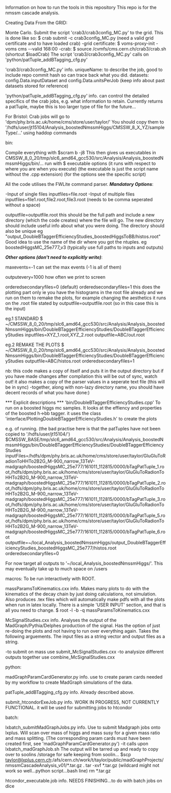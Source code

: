 Information on how to run the tools in this repository
This repo is for the nmssm cascade analysis.





Creating Data From the GRID:

Monte Carlo.
Submit the script 'crab3/crab3config_MC.py' to the grid. This is done like so:
$ crab submit -c crab3config_MC.py (need a valid grid certificate and to have loaded crab)
-grid certificate: $ voms-proxy-init -voms cms --valid 168:00
-crab: $ source /cvmfs/cms.cern.ch/crab3/crab.sh (shortcut $loadCrab)
The script 'crab3/crab3config_MC.py' calls on 'python/patTuple_addBTagging_cfg.py'

'crab3/crab3config_MC.py' info.
uniqueName: to describe the job, good to include repo commit hash so can trace back what you did.
datasets: config.Data.inputDataset and config.Data.unitsPerJob
(keep info about past datasets stored for reference)

'python/patTuple_addBTagging_cfg.py' info.
can control the detailed specifics of the crab jobs, e.g. what information to retain.
Currently returns a patTuple, maybe this is too larger type of file for the future...

For Bristol:
Crab jobs will go to 'dpm/phy.bris.ac.uk/home/cms/store/user/taylor/'
You should copy them to '/hdfs/user/jt15104/Analysis_boostedNmssmHiggs/CMSSW_8_X_YZ/sampleType/...' using haddop commands







bin:

Compile everything with $scram b -j8
This then gives us executables in CMSSW_8_0_20/tmp/slc6_amd64_gcc530/src/Analysis/Analysis_boostedNmssmHiggs/bin/...
run with
$ executable options
(it runs with respect to where you are when you execute)
(the executable is just the script name without the .cpp extension)
(for the options see the specific script)

All the code utilises the FWLite command parser.
***Mandatory Options***:

-Input of single files
inputfiles=file.root
-Input of multiple files
inputfiles=file1.root,file2.root,file3.root (needs to be comma seperated without a space)

outputfile=outputfile.root
this should be the full path and include a new directory (which the code creates) where the file will go.
The new directory should include useful info about what you were doing. The directory should also be unique
eg "output_DoubleBTaggerEfficiencyStudies_boostedHiggsToBB/histos.root"
Good idea to use the name of the dir where you got the ntuples. eg boostedHiggsMC_25e777_v3
(typically use full paths to inputs and outputs)

***Other options (don't need to explicitly write)***:

maxevents=-1 can set the max events (-1 is all of them)

outputevery=1000 how often we print to screen

orderedsecondaryfiles=0 (default)
orderedsecondaryfiles=1 this does the plotting part only
ie you have the histograms in the root file already and we run on them to remake the plots, for example changing the aesthetics
it runs on the .root file stated by outputfile=outputfile.root (so in this case this is the input) 

eg.1 STANDARD
$ ~/CMSSW_8_0_20/tmp/slc6_amd64_gcc530/src/Analysis/Analysis_boostedNmssmHiggs/bin/DoubleBTaggerEfficiencyStudies/DoubleBTaggerEfficiencyStudies inputfiles=XYZ_1.root,XYZ_2.root outputfile=ABC/out.root

eg.2 REMAKE THE PLOTS
$ ~/CMSSW_8_0_20/tmp/slc6_amd64_gcc530/src/Analysis/Analysis_boostedNmssmHiggs/bin/DoubleBTaggerEfficiencyStudies/DoubleBTaggerEfficiencyStudies outputfile=ABC/histos.root orderedsecondaryfiles=1

nb: this code makes a copy of itself and puts it in the output directory
but if you have made changes after compilation this will be out of sync, watch out!
it also makes a copy of the parser values in a seperate text file (this will be in sync)
-together, along with non-lazy directory name, you should have decent records of what you have done:)

*** Explicit descriptions ***
'bin/DoubleBTaggerEfficiencyStudies.cpp'
To run on a boosted higgs mc samples. It looks at the effiency and properties of the boosted h->bb tagger.
it uses the class 'interface/PlottingDoubleBTaggerEfficiencyStudies.h' to create the plots

e.g. of running. (the bad practise here is that the patTuples have not been copied to '/hdfs/user/jt15104/')
$CMSSW_BASE/tmp/slc6_amd64_gcc530/src/Analysis/Analysis_boostedNmssmHiggs/bin/DoubleBTaggerEfficiencyStudies/DoubleBTaggerEfficiencyStudies
inputFiles=/hdfs/dpm/phy.bris.ac.uk/home/cms/store/user/taylor/GluGluToRadionToHHTo2B2G_M-900_narrow_13TeV-madgraph/boostedHiggsMC_25e777/161011_112815/0000/bTagPatTuple_1.root,/hdfs/dpm/phy.bris.ac.uk/home/cms/store/user/taylor/GluGluToRadionToHHTo2B2G_M-900_narrow_13TeV-madgraph/boostedHiggsMC_25e777/161011_112815/0000/bTagPatTuple_2.root,/hdfs/dpm/phy.bris.ac.uk/home/cms/store/user/taylor/GluGluToRadionToHHTo2B2G_M-900_narrow_13TeV-madgraph/boostedHiggsMC_25e777/161011_112815/0000/bTagPatTuple_3.root,/hdfs/dpm/phy.bris.ac.uk/home/cms/store/user/taylor/GluGluToRadionToHHTo2B2G_M-900_narrow_13TeV-madgraph/boostedHiggsMC_25e777/161011_112815/0000/bTagPatTuple_5.root,/hdfs/dpm/phy.bris.ac.uk/home/cms/store/user/taylor/GluGluToRadionToHHTo2B2G_M-900_narrow_13TeV-madgraph/boostedHiggsMC_25e777/161011_112815/0000/bTagPatTuple_6.root
outputfile=~/local_Analysis_boostedNmssmHiggs/output_DoubleBTaggerEfficiencyStudies_boostedHiggsMC_25e777/histos.root
orderedsecondaryfiles=0

For now target all outputs to '~/local_Analysis_boostedNmssmHiggs/'. This may eventually take up to much space on /users







macros:
To be run interactively with ROOT.

massParamsToKinematics.cxx info.
Makes many plots to do with the kinematics of the decay chain by just doing calculations, not simulation.
Also produces .tex files which will automatically make pdfs with all the plots when run in latex locally.
There is a simple 'USER INPUT' section, and that is all you need to change.
$ root -l -b -q massParamsToKinematics.cxx


McSignalStudies.cxx info.
Analyses the output of the MadGraph/Pythia/Delphes production of the signal.
Has the option of just re-doing the plots and not having to run over everything again.
Takes the following arguements. The input files as a string vector and output files as a string.

-to submit on mass use submit_McSignalStudies.cxx
-to analysize different outputs together use combine_McSignalStudies.cxx







python:

madGraphParamCardGenerator.py info.
use to create param cards needed by my workflow to create MadGraph simulations of the data.

patTuple_addBTagging_cfg.py info.
Already described above.

submit_htcondorExeJob.py info.
WORK IN PROGRESS, NOT CURRENTLY FUNCTIONAL.
it will be used for submitting jobs to htcondor








batch:

lxbatch_submitMadGraphJobs.py info.
Use to submit Madgraph jobs onto lxplus.
Will scan over mass of higgs and mass susy for a given mass ratio and mass splitting.
(The corresponding param cards must have been created first, see 'madGraphParamCardGenerator.py')
-it calls upon lxbatch_madGraphJob.sh
The output will be tarred up and ready to copy over to soolins /storage for safe keeping
from soolin...
$scp taylor@lxplus.cern.ch:/afs/cern.ch/work/t/taylor/public/madGraphProjects/nmssmCascadeAnalysis_v01/*.tar.gz .
tar -xvf *.tar.gz (wildcard might not work so well…python script…bash line)
rm *.tar.gz

htcondor_executable.job info.
NEEDS FINISHING...to do with batch jobs on dice
